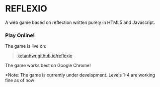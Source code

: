 # REFLEXIO
A web game based on reflection written purely in HTML5 and Javascript.

### Play Online!
The game is live on:
>[ketanhwr.github.io/reflexio]

The game works best on Google Chrome!

[ketanhwr.github.io/reflexio]: <http://ketanhwr.github.io/reflexio>

*Note: The game is currently under development. Levels 1-4 are working fine as of now
